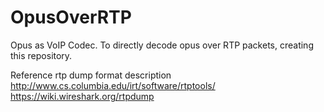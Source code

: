 # OpusOverRTP
Opus as VoIP Codec. To directly decode opus over RTP packets, creating this repository.

Reference
rtp dump format description
http://www.cs.columbia.edu/irt/software/rtptools/
https://wiki.wireshark.org/rtpdump
